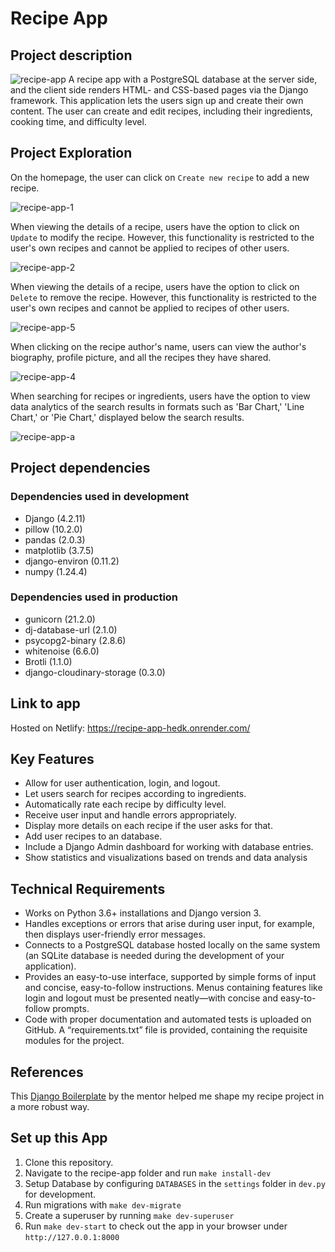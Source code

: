 # Recipe App
## Project description
![recipe-app](https://github.com/IsabelWen/recipe-app/assets/85120051/2cacaedf-28e6-45e3-9840-5b27b2a97a9b)
A recipe app with a PostgreSQL database at the server side, and the client side renders HTML- and CSS-based pages via the Django framework. This application lets the users sign up and create their own content. The user can create and edit recipes, including their ingredients, cooking time, and difficulty level.

## Project Exploration
On the homepage, the user can click on ```Create new recipe``` to add a new recipe.

![recipe-app-1](https://github.com/IsabelWen/recipe-app/assets/85120051/e5b1c5a2-f5e6-48b4-889a-14a06202b73d)


When viewing the details of a recipe, users have the option to click on ```Update``` to modify the recipe. However, this functionality is restricted to the user's own recipes and cannot be applied to recipes of other users.

![recipe-app-2](https://github.com/IsabelWen/recipe-app/assets/85120051/ea6fb597-2374-4cb7-b34e-ff693908c69f)


When viewing the details of a recipe, users have the option to click on ```Delete``` to remove the recipe. However, this functionality is restricted to the user's own recipes and cannot be applied to recipes of other users.

![recipe-app-5](https://github.com/IsabelWen/recipe-app/assets/85120051/500b456a-04de-44f7-b682-e01c849697e5)


When clicking on the recipe author's name, users can view the author's biography, profile picture, and all the recipes they have shared.

![recipe-app-4](https://github.com/IsabelWen/recipe-app/assets/85120051/0f7bc732-4a8a-41db-bb9d-bcd82463b80d)


When searching for recipes or ingredients, users have the option to view data analytics of the search results in formats such as 'Bar Chart,' 'Line Chart,' or 'Pie Chart,' displayed below the search results.

![recipe-app-a](https://github.com/IsabelWen/recipe-app/assets/85120051/ee8b7ad8-c3ba-4fd5-b5a0-e210baba5def)


## Project dependencies
### Dependencies used in development
* Django (4.2.11)
* pillow (10.2.0)
* pandas (2.0.3)
* matplotlib (3.7.5)
* django-environ (0.11.2)
* numpy (1.24.4)

### Dependencies used in production
* gunicorn (21.2.0)
* dj-database-url (2.1.0)
* psycopg2-binary (2.8.6)
* whitenoise (6.6.0)
* Brotli (1.1.0)
* django-cloudinary-storage (0.3.0)

## Link to app
Hosted on Netlify: https://recipe-app-hedk.onrender.com/

## Key Features
* Allow for user authentication, login, and logout.
* Let users search for recipes according to ingredients.
* Automatically rate each recipe by difficulty level.
* Receive user input and handle errors appropriately.
* Display more details on each recipe if the user asks for that.
* Add user recipes to an database.
* Include a Django Admin dashboard for working with database entries.
* Show statistics and visualizations based on trends and data analysis

## Technical Requirements
* Works on Python 3.6+ installations and Django version 3.
* Handles exceptions or errors that arise during user input, for example, then displays user-friendly error messages.
* Connects to a PostgreSQL database hosted locally on the same system (an SQLite database is needed during the development of your application).
* Provides an easy-to-use interface, supported by simple forms of input and concise, easy-to-follow instructions. Menus containing features like login and logout must be presented neatly—with concise and easy-to-follow prompts.
* Code with proper documentation and automated tests is uploaded on GitHub. A “requirements.txt” file is provided, containing the requisite modules for the project.

## References
This [Django Boilerplate](https://github.com/Eyongkevin/django-boilerplate) by the mentor helped me shape my recipe project in a more robust way.

## Set up this App
1. Clone this repository.
2. Navigate to the recipe-app folder and run ```make install-dev```
3. Setup Database by configuring ```DATABASES``` in the ```settings``` folder in ```dev.py``` for development.
4. Run migrations with ```make dev-migrate```
5. Create a superuser by running ```make dev-superuser```
6. Run ```make dev-start``` to check out the app in your browser under ```http://127.0.0.1:8000```